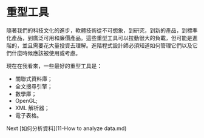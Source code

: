 # 重型工具
[//]: # (Version:1.0.0)
隨著我們的科技文化的進步，軟體技術從不可想象，到研究，到新的產品，到標準化產品，到廣泛可用和廉價產品。這些重型工具可以拉動很大的負載，但可能是進階的，並且需要花大量投資去理解。進階程式設計師必須知道如何管理它們以及它們什麼時候應該被使用或考慮。

現在在我看來，一些最好的重型工具是：

- 關聯式資料庫；
- 全文搜尋引擎；
- 數學庫；
- OpenGL;
- XML 解析器；
- 電子表格。

Next [如何分析資料](11-How to analyze data.md)
